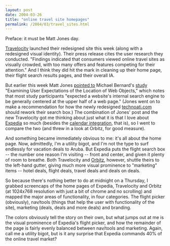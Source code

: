 ```yaml
---
layout: post
date: 2004-03-26
title: "online travel site homepages"
permalink: /2004/03/travel_sites.html
---
```


Preface: it must be Matt Jones day.

[Travelocity](http://www.travelocity.com/) launched their redesigned site this week (along with a redesigned visual identity). Their press release cites the user research they conducted. "Findings indicated that consumers viewed online travel sites as visually crowded, with too many offers and features competing for their attention." And I think they did hit the mark in cleaning up their home page, their flight search results pages, and their overall IA.

But earlier this week Matt Jones [pointed to](http://www.blackbeltjones.com/work/mt/archives/000912.html) Michael Bernard's [study](http://www.internettg.org/newsletter/dec00/article_bernard.html) "Examining User Expectations of the Location of Web Objects," which notes that most study participants "expected a website's internal search engine to be generally centered at the upper half of a web page." (Jones went on to make a recommendation for how the newly redesigned [technoati.com](http://www.technorati.com/) should rework their search box.) The combination of Jones' post and the new Travelocity got me thinking about just what it is that I love about [Expedia](http://www.expedia.com/) so much (besides the [calendar integration](http://sippey.typepad.com/filtered/2004/03/timeline.html), that is), so I went to compare the two (and threw in a look at Orbitz, for good measure).

And something became immediately obvious to me: it's all about the home page. Now, admittedly, I'm a utility bigot, and I'm not the type to surf endlessly for vacation deals to Aruba. But Expedia puts the flight search box -- the number one reason I'm visiting -- front and center, and given it plenty of room to breathe. Both Travelocity and [Orbitz](http://www.orbitz.com/), however, shuttle theirs to the left-hand gutter, giving much more visual prominence to "marketing" items -- hotel deals, flight deals, travel deals and deals on deals.

So because there's nothing better to do at midnight on a Thursday, I grabbed screencaps of the home pages of Expedia, Travelocity and Orbitz (at 1024x768 resolution with just a bit of chrome and no scrolling) and mapped the major areas of functionality, in four categories. The flight picker (obviously), nav/tools (things that help the user with functionality of the site), marketing (deals, deals and more deals) and branding.

The colors obviously tell the story on their own, but what jumps out at me is the visual prominence of Expedia's flight picker, and how the remainder of the page is fairly evenly balanced between nav/tools and marketing. Again, call me a utility bigot, but is it any surprise that Expedia commands 40% of the online travel market?